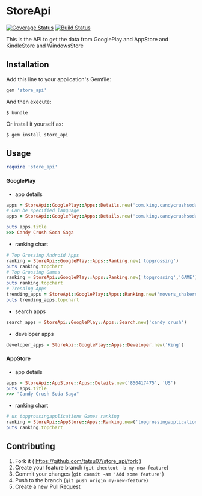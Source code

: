 # StoreApi
[![Coverage Status](https://coveralls.io/repos/kitaro-tn/store_api/badge.svg)](https://coveralls.io/r/tatsu07/store_api) [![Build Status](https://travis-ci.org/kitaro-tn/store_api.svg?branch=master)](https://travis-ci.org/tatsu07/store_api)

This is the API to get the data from GooglePlay and AppStore and KindleStore and WindowsStore

## Installation

Add this line to your application's Gemfile:

```ruby
gem 'store_api'
```

And then execute:

    $ bundle

Or install it yourself as:

    $ gem install store_api

## Usage

```ruby
require 'store_api'
```

#### GooglePlay
- app details

```ruby
apps = StoreApi::GooglePlay::Apps::Details.new('com.king.candycrushsodasaga')
# Can be specified language
apps = StoreApi::GooglePlay::Apps::Details.new('com.king.candycrushsodasaga','en')

puts apps.title
>>> Candy Crush Soda Saga
```
- ranking chart

```ruby
# Top Grossing Android Apps
ranking = StoreApi::GooglePlay::Apps::Ranking.new('topgrossing')
puts ranking.topchart
# Top Grossing Games
ranking = StoreApi::GooglePlay::Apps::Ranking.new('topgrossing','GAME')
puts ranking.topchart
# Trending Apps
trending_apps = StoreApi::GooglePlay::Apps::Ranking.new('movers_shakers')
puts trending_apps.topchart
```

- search apps

```ruby
search_apps = StoreApi::GooglePlay::Apps::Search.new('candy crush')
```

- developer apps

```ruby
developer_apps = StoreApi::GooglePlay::Apps::Developer.new('King')
```

#### AppStore
- app details

```ruby
apps = StoreApi::AppStore::Apps::Details.new('850417475', 'US')
puts apps.title
>>> "Candy Crush Soda Saga"
```

- ranking chart

```ruby
# us topgrossingapplications Games ranking
ranking = StoreApi::AppStore::Apps::Ranking.new('topgrossingapplications', '7001', 'us', 20)
puts ranking.topchart
```

## Contributing

1. Fork it ( https://github.com/tatsu07/store_api/fork )
2. Create your feature branch (`git checkout -b my-new-feature`)
3. Commit your changes (`git commit -am 'Add some feature'`)
4. Push to the branch (`git push origin my-new-feature`)
5. Create a new Pull Request
